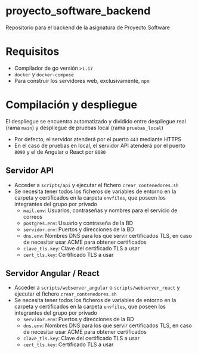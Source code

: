 # proyecto_software_backend
Repositorio para el backend de la asignatura de Proyecto Software


# Requisitos
- Compilador de go versión `>1.17`
- `docker` y `docker-compose`
- Para construir los servidores web, exclusivamente, `npm`

# Compilación y despliegue
El despliegue se encuentra automatizado y dividido entre despliegue real (rama ```main```) y despliegue de pruebas local (rama ```pruebas_local```)
- Por defecto, el servidor atenderá por el puerto ```443``` mediante HTTPS
- En el caso de pruebas en local, el servidor API atenderá por el puerto ```8090``` y el de Angular o React por ```8080```

## Servidor API
- Acceder a ```scripts/api```  y ejecutar el fichero ```crear_contenedores.sh```
- Se necesita tener todos los ficheros de variables de entorno en la carpeta y certificados en la carpeta ```envfiles```, que poseen los integrantes del grupo por privado
    -  ```mail.env```: Usuarios, contraseñas y nombres para el servicio de correos
    -   ```postgres.env```: Usuario y contraseña de la BD
    -   ```servidor.env```: Puertos y direcciones de la BD
    -   ```dns.env```: Nombres DNS para los que servir certificados TLS, en caso de necesitar usar ACME para obtener certificados
    -  ```clave_tls.key```: Clave del certificado TLS a usar
    -  ```cert_tls.key```: Certificado TLS a usar
  
 ## Servidor Angular / React
- Acceder a ```scripts/webserver_angular``` o ```scripts/webserver_react``` y ejecutar el fichero ```crear_contenedores.sh```
- Se necesita tener todos los ficheros de variables de entorno en la carpeta y certificados en la carpeta ```envfiles```, que poseen los integrantes del grupo por privado
    -   ```servidor.env```: Puertos y direcciones de la BD
    -   ```dns.env```: Nombres DNS para los que servir certificados TLS, en caso de necesitar usar ACME para obtener certificados
    -  ```clave_tls.key```: Clave del certificado TLS a usar
    -  ```cert_tls.key```: Certificado TLS a usar
